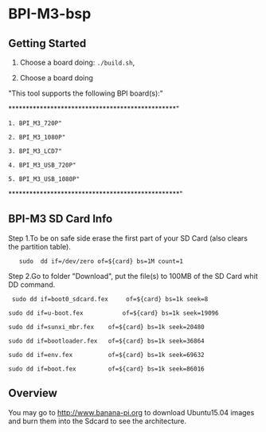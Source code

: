 # BPI-M3-bsp

Getting Started
---------------

1. Choose a board doing:
   `./build.sh`,

2. Choose a board doing

"This tool supports the following BPI board(s):"

************************************************"

	1. BPI_M3_720P"

	2. BPI_M3_1080P"
	
	3. BPI_M3_LCD7"
	
	4. BPI_M3_USB_720P"
	
	5. BPI_M3_USB_1080P"
	
*************************************************"


BPI-M3 SD Card Info
--------------------

Step 1.To be on safe side erase the first part of your SD Card (also clears the partition table).


       sudo  dd if=/dev/zero of=${card} bs=1M count=1

Step 2.Go to folder "Download", put the file(s) to 100MB of the SD Card whit DD command.



	 sudo dd if=boot0_sdcard.fex     of=${card} bs=1k seek=8

	sudo dd if=u-boot.fex 	        of=${card} bs=1k seek=19096
	
	sudo dd if=sunxi_mbr.fex 	of=${card} bs=1k seek=20480
	
	sudo dd if=bootloader.fex 	of=${card} bs=1k seek=36864

	sudo dd if=env.fex 		    of=${card} bs=1k seek=69632

	sudo dd if=boot.fex 		of=${card} bs=1k seek=86016




Overview
--------
You may go to http://www.banana-pi.org to download Ubuntu15.04 images and burn them into the Sdcard to see the architecture.





